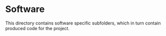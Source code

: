 # Software

This directory contains software specific subfolders, which in turn contain produced code for the project.
